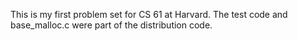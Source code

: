 This is my first problem set for CS 61 at Harvard. The test code and base_malloc.c were part of the distribution code.